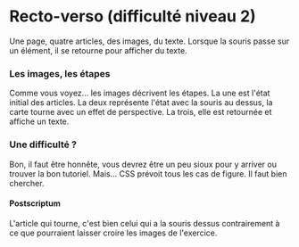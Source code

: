 # Recto-verso (difficulté niveau 2)  
Une page, quatre articles, des images, du texte. Lorsque la souris passe sur un élément, il se retourne pour afficher du texte.  
  
### Les images, les étapes  
Comme vous voyez... les images décrivent les étapes. La une est l'état initial des articles. La deux représente l'état avec la souris au dessus, la carte tourne avec un effet de perspective. La trois, elle est retournée et affiche un texte.  
  
### Une difficulté ?  
Bon, il faut être honnête, vous devrez être un peu sioux pour y arriver ou trouver la bon tutoriel. Mais... CSS prévoit tous les cas de figure. Il faut bien chercher.  
  
#### Postscriptum  
L'article qui tourne, c'est bien celui qui a la souris dessus contrairement à ce que pourraient laisser croire les images de l'exercice.
